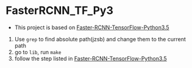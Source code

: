 # FasterRCNN_TF_Py3
- This project is based on [Faster-RCNN-TensorFlow-Python3.5](https://github.com/dBeker/Faster-RCNN-TensorFlow-Python3.5)
1. Use `grep` to find absolute path(jzsb) and change them to the current path
2. go to `lib`, run `make`
3. follow the step listed in [Faster-RCNN-TensorFlow-Python3.5](https://github.com/dBeker/Faster-RCNN-TensorFlow-Python3.5)
